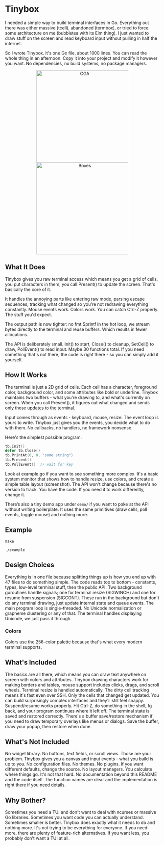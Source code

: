 # Tinybox

I needed a simple way to build terminal interfaces in Go. Everything out there was either massive (tcell), abandoned (termbox), or tried to force some architecture on me (bubbletea with its Elm thing). I just wanted to draw stuff on the screen and read keyboard input without pulling in half the internet.

So I wrote Tinybox. It's one Go file, about 1000 lines. You can read the whole thing in an afternoon. Copy it into your project and modify it however you want. No dependencies, no build systems, no package managers.

<div align="center">
<tr>
<td><a href="https://github.com/user-attachments/assets/d1e53971-32e8-4d88-94c2-49b31d1255ca"><img width="300" alt="CGA" src="https://github.com/user-attachments/assets/d1e53971-32e8-4d88-94c2-49b31d1255ca" /></a></td>
<td><a href="https://github.com/user-attachments/assets/a7d4efb5-66b1-47e6-adc8-46b38fd8feb0"><img width="300" alt="Boxes" src="https://github.com/user-attachments/assets/a7d4efb5-66b1-47e6-adc8-46b38fd8feb0" /></a></td>
</tr>
</table>
</div>

## What It Does

Tinybox gives you raw terminal access which means you get a grid of cells, you put characters in them, you call Present() to update the screen. That's basically the core of it.

It handles the annoying parts like entering raw mode, parsing escape sequences, tracking what changed so you're not redrawing everything constantly. Mouse events work. Colors work. You can catch Ctrl-Z properly. The stuff you'd expect.

The output path is now tighter: no fmt.Sprintf in the hot loop, we stream bytes directly to the terminal and reuse buffers. Which results in fewer allocations.

The API is deliberately small. Init() to start, Close() to cleanup, SetCell() to draw, PollEvent() to read input. Maybe 30 functions total. If you need something that's not there, the code is right there - so you can simply add it yourself.

## How It Works

The terminal is just a 2D grid of cells. Each cell has a character, foreground color, background color, and some attributes like bold or underline. Tinybox maintains two buffers - what you're drawing to, and what's currently on screen. When you call Present(), it figures out what changed and sends only those updates to the terminal.

Input comes through as events - keyboard, mouse, resize. The event loop is yours to write. Tinybox just gives you the events, you decide what to do with them. No callbacks, no handlers, no framework nonsense.

Here's the simplest possible program:

```go
tb.Init()
defer tb.Close()
tb.PrintAt(0, 0, "some string")
tb.Present()
tb.PollEvent()  // wait for key
```
Look at example.go if you want to see something more complex. It's a basic system monitor that shows how to handle resize, use colors, and create a simple table layout (screenshot).
The API won't change because there's no version to track. You have the code. If you need it to work differently, change it.

There’s also a tiny demo app under `demo/` if you want to poke at the API without writing boilerplate. It uses the same primitives (draw cells, poll events, toggle mouse) and nothing more.

## Example
```
make
```
```
./example
```
## Design Choices

Everything is in one file because splitting things up is how you end up with 47 files to do something simple. The code reads top to bottom - constants, types, low-level terminal stuff, then the public API. 
Two background goroutines handle signals; one for terminal resize (SIGWINCH) and one for resume from suspension (SIGCONT). These run in the background but don't do any terminal drawing, just update internal state and queue events. The main program loop is single-threaded.
No Unicode normalization or grapheme clustering or any of that. The terminal handles displaying Unicode, we just pass it through.

### Colors 

Colors use the 256-color palette because that's what every modern terminal supports.

## What's Included

The basics are all there, which means you can draw text anywhere on screen with colors and attributes. Tinybox drawing characters work for making borders and tables, mouse support includes clicks, drags, and scroll wheels. Terminal resize is handled automatically.
The dirty cell tracking means it's fast even over SSH. Only the cells that changed get updated. You can build surprisingly complex interfaces and they'll still feel snappy.
Suspend/resume works properly. Hit Ctrl-Z, do something in the shell, fg back, and your program continues where it left off. The terminal state is saved and restored correctly.
There's a buffer save/restore mechanism if you need to draw temporary overlays like menus or dialogs. Save the buffer, draw your popup, then restore when done.

## What's Not Included

No widget library. No buttons, text fields, or scroll views. Those are your problem. Tinybox gives you a canvas and input events - what you build is up to you.
No configuration files. No themes. No plugins. If you want different defaults, change the source.
No layout managers. You calculate where things go. It's not that hard.
No documentation beyond this README and the code itself. The function names are clear and the implementation is right there if you need details.

## Why Bother?

Sometimes you need a TUI and don't want to deal with ncurses or massive Go libraries. Sometimes you want code you can actually understand. Sometimes smaller is better.
Tinybox does exactly what it needs to do and nothing more. It's not trying to be everything for everyone.
If you need more, there are plenty of feature-rich alternatives. If you want less, you probably don't want a TUI at all.
